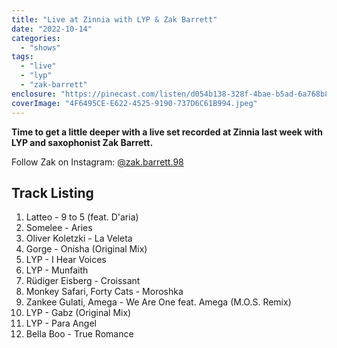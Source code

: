 ```yaml
---
title: "Live at Zinnia with LYP & Zak Barrett"
date: "2022-10-14"
categories: 
  - "shows"
tags: 
  - "live"
  - "lyp"
  - "zak-barrett"
enclosure: "https://pinecast.com/listen/d054b138-328f-4bae-b5ad-6a768b876f5d.mp3 86334886 audio/mpeg "
coverImage: "4F6495CE-E622-4525-9190-737D6C61B994.jpeg"
---
```


**Time to get a little deeper with a live set recorded at Zinnia last week with LYP and saxophonist Zak Barrett.**

Follow Zak on Instagram: [@zak.barrett.98](https://instagram.com/zak.barrett.98?igshid=YmMyMTA2M2Y=)

## Track Listing

1. Latteo - 9 to 5 (feat. D'aria)
2. Somelee - Aries
3. Oliver Koletzki - La Veleta
4. Gorge - Onisha (Original Mix)
5. LYP - I Hear Voices
6. LYP - Munfaith
7. Rüdiger Eisberg - Croissant
8. Monkey Safari, Forty Cats - Moroshka
9. Zankee Gulati, Amega - We Are One feat. Amega (M.O.S. Remix)
10. LYP - Gabz (Original Mix)
11. LYP - Para Angel
12. Bella Boo - True Romance
